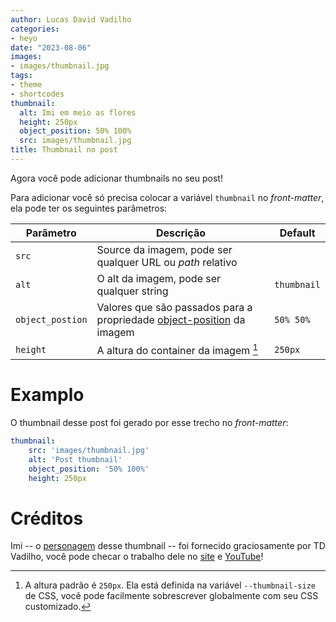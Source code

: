 ```yaml
---
author: Lucas David Vadilho
categories:
- heyo
date: "2023-08-06"
images:
- images/thumbnail.jpg
tags:
- theme
- shortcodes
thumbnail:
  alt: Imi em meio as flores
  height: 250px
  object_position: 50% 100%
  src: images/thumbnail.jpg
title: Thumbnail no post
---
```


Agora você pode adicionar thumbnails no seu post!

<!--more-->

Para adicionar você só precisa colocar a variável `thumbnail` no _front-matter_, ela pode ter os seguintes parâmetros:

| Parâmetro | Descrição | Default |
| --- | --- | --- |
| `src` | Source da imagem, pode ser qualquer URL ou _path_ relativo | |
| `alt` | O alt da imagem, pode ser qualquer string | `thumbnail` |
| `object_postion` | Valores que são passados para a propriedade [object-position](https://developer.mozilla.org/en-US/docs/Web/CSS/object-position) da imagem | `50% 50%` |
| `height` | A altura do container da imagem [^1] | `250px` |

[^1]: A altura padrão é `250px`. Ela está definida na variável `--thumbnail-size` de CSS, você pode facilmente sobrescrever globalmente com seu CSS customizado.

# Examplo

O thumbnail desse post foi gerado por esse trecho no _front-matter_:

```yaml
thumbnail:
    src: 'images/thumbnail.jpg'
    alt: 'Post thumbnail'
    object_position: '50% 100%'
    height: 250px
```

# Créditos

Imi -- o [personagem](https://www.tdvadilho.com/portfolio/?id=imiFlores) desse thumbnail -- foi fornecido graciosamente por TD Vadilho, você pode checar o trabalho dele no [site](https://www.tdvadilho.com?utm_source=heyo) e [YouTube](https://www.youtube.com/@TDVadilho)!